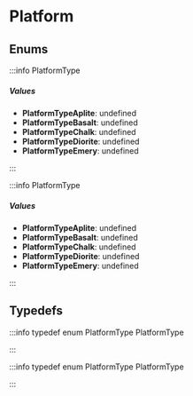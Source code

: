 # Platform

## Enums

:::info PlatformType

##### Values

- **PlatformTypeAplite**: undefined
- **PlatformTypeBasalt**: undefined
- **PlatformTypeChalk**: undefined
- **PlatformTypeDiorite**: undefined
- **PlatformTypeEmery**: undefined

:::

:::info PlatformType

##### Values

- **PlatformTypeAplite**: undefined
- **PlatformTypeBasalt**: undefined
- **PlatformTypeChalk**: undefined
- **PlatformTypeDiorite**: undefined
- **PlatformTypeEmery**: undefined

:::

## Typedefs

:::info typedef enum PlatformType PlatformType

:::

:::info typedef enum PlatformType PlatformType

:::

